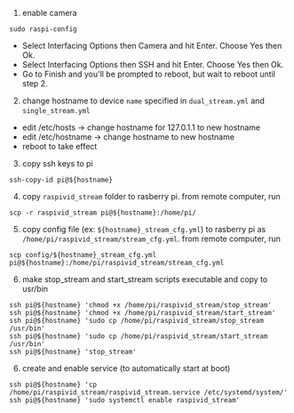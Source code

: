 1. enable camera 

`sudo raspi-config`

- Select Interfacing Options then Camera and hit Enter. Choose Yes then Ok. 
- Select Interfacing Options then SSH and hit Enter. Choose Yes then Ok.
- Go to Finish and you'll be prompted to reboot, but wait to reboot until step 2. 

2. change hostname to device `name` specified in `dual_stream.yml` and `single_stream.yml`

- edit /etc/hosts -> change hostname for 127.0.1.1 to new hostname
- edit /etc/hostname -> change hostname to new hostname
- reboot to take effect

3. copy ssh keys to pi

`ssh-copy-id pi@${hostname}`

4. copy `raspivid_stream` folder to rasberry pi. from remote computer, run

`scp -r raspivid_stream pi@${hostname}:/home/pi/` 

5. copy config file (ex: `${hostname}_stream_cfg.yml`) to rasberry pi as `/home/pi/raspivid_stream/stream_cfg.yml`. from remote computer, run

`scp config/${hostname}_stream_cfg.yml pi@${hostname}:/home/pi/raspivid_stream/stream_cfg.yml`

6. make stop_stream and start_stream scripts executable and copy to usr/bin

```
ssh pi@${hostname} 'chmod +x /home/pi/raspivid_stream/stop_stream' 
ssh pi@${hostname} 'chmod +x /home/pi/raspivid_stream/start_stream' 
ssh pi@${hostname} 'sudo cp /home/pi/raspivid_stream/stop_stream /usr/bin'
ssh pi@${hostname} 'sudo cp /home/pi/raspivid_stream/start_stream /usr/bin'
ssh pi@${hostname} 'stop_stream'
```

6. create and enable service (to automatically start at boot)

```
ssh pi@${hostname} 'cp /home/pi/raspivid_stream/raspivid_stream.service /etc/systemd/system/'
ssh pi@${hostname} 'sudo systemctl enable raspivid_stream'
```


